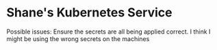 # Shane's Kubernetes Service

Possible issues: Ensure the secrets are all being applied correct. I think I might be using the wrong secrets on the machines
